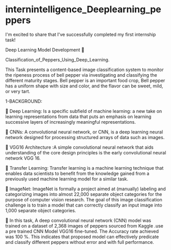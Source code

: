# internintelligence_Deeplearning_peppers
I'm excited to share that I've successfully completed my first internship task!

Deep Learning Model Development 🧠 

Classification_of_Peppers_Using_Deep_Learning.

This Task presents a content-based image classification system to monitor the ripeness process of bell pepper via investigating and classifying the different maturity stages. Bell pepper is an important food crop, Bell pepper has a uniform shape with size and color, and the flavor can be sweet, mild, or very tart. 

1-BACKGROUND: 

📍 Deep Learning:  Is a specific subfield of machine learning: a new take on learning representations from data that puts an emphasis on learning successive layers of increasingly meaningful representations. 



📍 CNNs: A convolutional neural network, or CNN, is a deep learning neural network designed for processing structured arrays of data such as images. 



📍  VGG16 Architecture :A simple convolutional neural network that aids understanding of the core design principles is the early convolutional neural network VGG 16. 



📍 Transfer Learning: Transfer learning is a machine learning technique that enables data scientists to benefit from the knowledge gained from a previously used machine learning model for a similar task. 



📍 ImageNet: ImageNet is formally a project aimed at (manually) labeling and categorizing images into almost 22,000 separate object categories for the purpose of computer vision research. The goal of this image classification challenge is to train a model that can correctly classify an input image into 1,000 separate object categories. 



📝 In this task,  A deep convolutional neural network (CNN) model was trained on a dataset of 2,368 images of peppers  sourced from Kaggle .use a pre trained CNN Model VGG16 fine-tuned. The Accuracy rate  achieved was 100 %. This indicates that  proposed model can effectively predicate and classify different peppers without error and with full performance.
